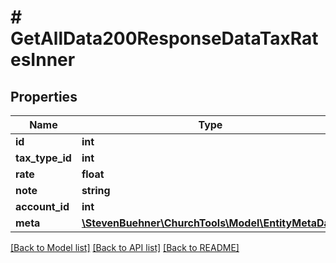 # # GetAllData200ResponseDataTaxRatesInner

## Properties

Name | Type | Description | Notes
------------ | ------------- | ------------- | -------------
**id** | **int** |  | [optional]
**tax_type_id** | **int** |  | [optional]
**rate** | **float** |  | [optional]
**note** | **string** |  | [optional]
**account_id** | **int** |  | [optional]
**meta** | [**\StevenBuehner\ChurchTools\Model\EntityMetaData**](EntityMetaData.md) |  | [optional]

[[Back to Model list]](../../README.md#models) [[Back to API list]](../../README.md#endpoints) [[Back to README]](../../README.md)
